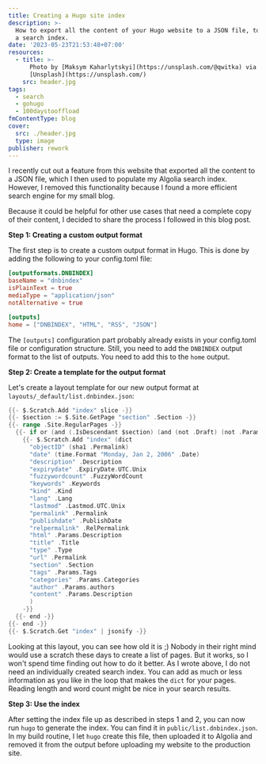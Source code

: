 ```yaml
---
title: Creating a Hugo site index
description: >-
  How to export all the content of your Hugo website to a JSON file, to populate
  a search index.
date: '2023-05-23T21:53:48+07:00'
resources:
  - title: >-
      Photo by [Maksym Kaharlytskyi](https://unsplash.com/@qwitka) via
      [Unsplash](https://unsplash.com/)
    src: header.jpg
tags:
  - search
  - gohugo
  - 100daystooffload
fmContentType: blog
cover:
  src: ./header.jpg
  type: image
publisher: rework
---
```


I recently cut out a feature from this website that exported all the content to a JSON file, which I then used to populate my Algolia search index. However, I removed this functionality because I found a more efficient search engine for my small blog.

Because it could be helpful for other use cases that need a complete copy of their content, I decided to share the process I followed in this blog post.

**Step 1: Creating a custom output format**

The first step is to create a custom output format in Hugo. This is done by adding the following to your config.toml file:

```toml
[outputformats.DNBINDEX]
baseName = "dnbindex"
isPlainText = true
mediaType = "application/json"
notAlternative = true

[outputs]
home = ["DNBINDEX", "HTML", "RSS", "JSON"]

```

The `[outputs]` configuration part probably already exists in your config.toml file or configuration structure. Still, you need to add the `DNBINDEX` output format to the list of outputs. You need to add this to the `home` output.

**Step 2: Create a template for the output format**

Let's create a layout template for our new output format at `layouts/_default/list.dnbindex.json`:

```go
{{- $.Scratch.Add "index" slice -}}
{{- $section := $.Site.GetPage "section" .Section -}}
{{- range .Site.RegularPages -}}
  {{- if or (and (.IsDescendant $section) (and (not .Draft) (not .Params.private))) $section.IsHome -}}
    {{- $.Scratch.Add "index" (dict
      "objectID" (sha1 .Permalink)
      "date" (time.Format "Monday, Jan 2, 2006" .Date)
      "description" .Description
      "expirydate" .ExpiryDate.UTC.Unix
      "fuzzywordcount" .FuzzyWordCount
      "keywords" .Keywords
      "kind" .Kind
      "lang" .Lang
      "lastmod" .Lastmod.UTC.Unix
      "permalink" .Permalink
      "publishdate" .PublishDate
      "relpermalink" .RelPermalink
      "html" .Params.Description
      "title" .Title
      "type" .Type
      "url" .Permalink
      "section" .Section
      "tags" .Params.Tags
      "categories" .Params.Categories
      "author" .Params.authors
      "content" .Params.Description
      )
    -}}
  {{- end -}}
{{- end -}}
{{- $.Scratch.Get "index" | jsonify -}}
```

Looking at this layout, you can see how old it is ;) Nobody in their right mind would use a scratch these days to create a list of pages. But it works, so I won't spend time finding out how to do it better. As I wrote above, I do not need an individually created search index. You can add as much or less information as you like in the loop that makes the `dict` for your pages. Reading length and word count might be nice in your search results.

**Step 3: Use the index**

After setting the index file up as described in steps 1 and 2, you can now run `hugo` to generate the index. You can find it in `public/list.dnbindex.json`. In my build routine, I let `hugo` create this file, then uploaded it to Algolia and removed it from the output before uploading my website to the production site.
